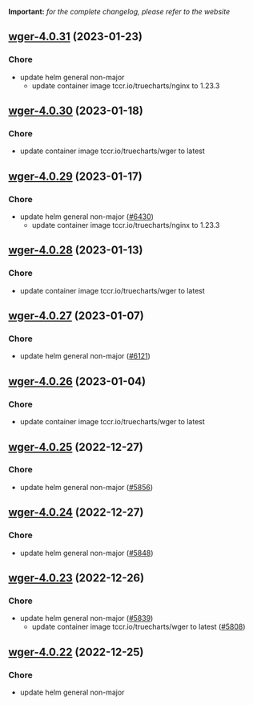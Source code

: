 **Important:**
*for the complete changelog, please refer to the website*




## [wger-4.0.31](https://github.com/truecharts/charts/compare/wger-4.0.30...wger-4.0.31) (2023-01-23)

### Chore

- update helm general non-major
  - update container image tccr.io/truecharts/nginx to 1.23.3
  
  


## [wger-4.0.30](https://github.com/truecharts/charts/compare/wger-4.0.29...wger-4.0.30) (2023-01-18)

### Chore

- update container image tccr.io/truecharts/wger to latest
  
  


## [wger-4.0.29](https://github.com/truecharts/charts/compare/wger-4.0.28...wger-4.0.29) (2023-01-17)

### Chore

- update helm general non-major ([#6430](https://github.com/truecharts/charts/issues/6430))
  - update container image tccr.io/truecharts/nginx to 1.23.3
  
  


## [wger-4.0.28](https://github.com/truecharts/charts/compare/wger-4.0.27...wger-4.0.28) (2023-01-13)

### Chore

- update container image tccr.io/truecharts/wger to latest
  
  


## [wger-4.0.27](https://github.com/truecharts/charts/compare/wger-4.0.26...wger-4.0.27) (2023-01-07)

### Chore

- update helm general non-major ([#6121](https://github.com/truecharts/charts/issues/6121))
  
  


## [wger-4.0.26](https://github.com/truecharts/charts/compare/wger-4.0.25...wger-4.0.26) (2023-01-04)

### Chore

- update container image tccr.io/truecharts/wger to latest
  
  


## [wger-4.0.25](https://github.com/truecharts/charts/compare/wger-4.0.24...wger-4.0.25) (2022-12-27)

### Chore

- update helm general non-major ([#5856](https://github.com/truecharts/charts/issues/5856))
  
  


## [wger-4.0.24](https://github.com/truecharts/charts/compare/wger-4.0.23...wger-4.0.24) (2022-12-27)

### Chore

- update helm general non-major ([#5848](https://github.com/truecharts/charts/issues/5848))
  
  


## [wger-4.0.23](https://github.com/truecharts/charts/compare/wger-4.0.22...wger-4.0.23) (2022-12-26)

### Chore

- update helm general non-major ([#5839](https://github.com/truecharts/charts/issues/5839))
  - update container image tccr.io/truecharts/wger to latest ([#5808](https://github.com/truecharts/charts/issues/5808))
  
  


## [wger-4.0.22](https://github.com/truecharts/charts/compare/wger-4.0.21...wger-4.0.22) (2022-12-25)

### Chore

- update helm general non-major
  
  


